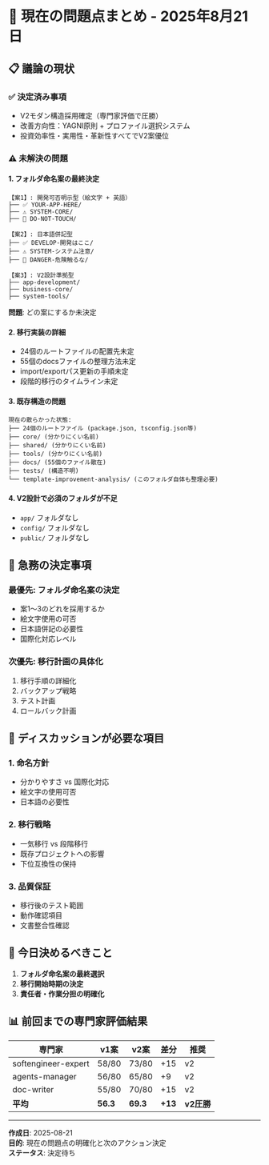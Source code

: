 # 🚨 **現在の問題点まとめ - 2025年8月21日**

## 📋 **議論の現状**

### **✅ 決定済み事項**
- V2モダン構造採用確定（専門家評価で圧勝）
- 改善方向性：YAGNI原則 + プロファイル選択システム
- 投資効率性・実用性・革新性すべてでV2案優位

### **⚠️ 未解決の問題**

#### **1. フォルダ命名案の最終決定**
```
【案1】: 開発可否明示型（絵文字 + 英語）
├── ✅ YOUR-APP-HERE/
├── ⚠️ SYSTEM-CORE/  
├── 🚫 DO-NOT-TOUCH/

【案2】: 日本語併記型
├── ✅ DEVELOP-開発はここ/
├── ⚠️ SYSTEM-システム注意/
├── 🚫 DANGER-危険触るな/

【案3】: V2設計準拠型
├── app-development/
├── business-core/
├── system-tools/
```

**問題**: どの案にするか未決定

#### **2. 移行実装の詳細**
- 24個のルートファイルの配置先未定
- 55個のdocsファイルの整理方法未定
- import/exportパス更新の手順未定
- 段階的移行のタイムライン未定

#### **3. 既存構造の問題**
```
現在の散らかった状態:
├── 24個のルートファイル (package.json, tsconfig.json等)
├── core/ (分かりにくい名前)
├── shared/ (分かりにくい名前)
├── tools/ (分かりにくい名前)
├── docs/ (55個のファイル散在)
├── tests/ (構造不明)
└── template-improvement-analysis/ (このフォルダ自体も整理必要)
```

#### **4. V2設計で必須のフォルダが不足**
- `app/` フォルダなし
- `config/` フォルダなし  
- `public/` フォルダなし

## 🎯 **急務の決定事項**

### **最優先: フォルダ命名案の決定**
- 案1〜3のどれを採用するか
- 絵文字使用の可否
- 日本語併記の必要性
- 国際化対応レベル

### **次優先: 移行計画の具体化**
1. 移行手順の詳細化
2. バックアップ戦略
3. テスト計画
4. ロールバック計画

## 💭 **ディスカッションが必要な項目**

### **1. 命名方針**
- 分かりやすさ vs 国際化対応
- 絵文字の使用可否
- 日本語の必要性

### **2. 移行戦略**
- 一気移行 vs 段階移行
- 既存プロジェクトへの影響
- 下位互換性の保持

### **3. 品質保証**
- 移行後のテスト範囲
- 動作確認項目
- 文書整合性確認

## 🚀 **今日決めるべきこと**

1. **フォルダ命名案の最終選択**
2. **移行開始時期の決定**
3. **責任者・作業分担の明確化**

## 📊 **前回までの専門家評価結果**

| 専門家 | v1案 | v2案 | 差分 | 推奨 |
|--------|------|------|------|------|
| softengineer-expert | 58/80 | 73/80 | +15 | v2 |
| agents-manager | 56/80 | 65/80 | +9 | v2 |
| doc-writer | 55/80 | 70/80 | +15 | v2 |
| **平均** | **56.3** | **69.3** | **+13** | **v2圧勝** |

---

**作成日**: 2025-08-21  
**目的**: 現在の問題点の明確化と次のアクション決定  
**ステータス**: 決定待ち